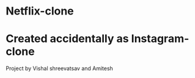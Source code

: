 # Netflix-clone
# Created accidentally as Instagram-clone
Project by Vishal shreevatsav and Amitesh

